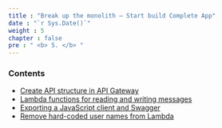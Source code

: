 ```yaml
---
title : "Break up the monolith – Start build Complete App"
date : "`r Sys.Date()`"
weight : 5
chapter : false
pre : " <b> 5. </b> "
---
```



### Contents

- [Create API structure in API Gateway](5.1-api/)
- [Lambda functions for reading and writing messages](5.2-lambda/)
- [Exporting a JavaScript client and Swagger](5.3-export/)
- [Remove hard-coded user names from Lambda](5.4-remove/)